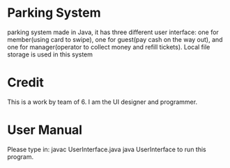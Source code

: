# Parking System
parking system made in Java, it has three different user interface: one for member(using card to swipe), one for guest(pay cash on the way out), and one for manager(operator to collect money and refill tickets).
Local file storage is used in this system

# Credit
This is a work by team of 6.
I am the UI designer and programmer.

# User Manual
Please type in:
    javac UserInterface.java
    java UserInterface
to run this program.

